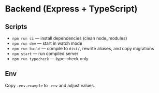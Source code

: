 # Backend (Express + TypeScript)

## Scripts
- `npm run ci` — install dependencies (clean node_modules)
- `npm run dev` — start in watch mode
- `npm run build` — compile to `dist/`, rewrite aliases, and copy migrations
- `npm start` — run compiled server
- `npm run typecheck` — type-check only

## Env
Copy `.env.example` to `.env` and adjust values.
